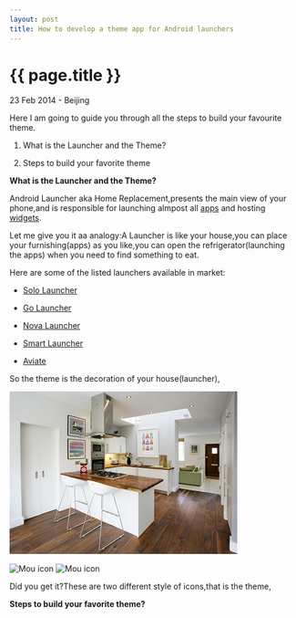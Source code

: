 ```yaml
---
layout: post
title: How to develop a theme app for Android launchers
---
```


{{ page.title }}
================

<p class="meta">23 Feb 2014 - Beijing</p>

Here I am going to guide you through all the steps to build your favourite theme.


1. What is the Launcher and the Theme?

2. Steps to build your favorite theme


__What is the Launcher and the Theme?__

Android Launcher aka Home Replacement,presents the main view of your phone,and is responsible for launching almpost all [apps](http://en.wikipedia.org/wiki/Mobile_apps) and hosting [widgets](http://en.wikipedia.org/wiki/Software_widget).

Let me give you it aa analogy:A Launcher is like your house,you can place your furnishing(apps) as you like,you can open the refrigerator(launching the apps) when you need to find something to eat.

Here are some of the listed launchers available in market:

* [Solo Launcher](https://play.google.com/store/apps/details?id=home.solo.launcher.free)

* [Go Launcher](https://play.google.com/store/apps/details?id=com.gau.go.launcherex
)

* [Nova Launcher](https://play.google.com/store/apps/details?id=com.teslacoilsw.launcher)

* [Smart Launcher](https://play.google.com/store/apps/details?id=ginlemon.flowerfree)

* [Aviate](https://play.google.com/store/apps/details?id=ginlemon.flowerfree)

So the theme is the decoration of your house(launcher),

![Alt text](/images/house.jpg)

![Mou icon](https://lh6.ggpht.com/l8rup8brAtymf7WF0jjBi7B6dWrieHf6ydLPxfByZS0RbIiHLjKd0D7nqMPlvsBT4cs=h300-rw)
![Mou icon](https://lh6.ggpht.com/hM2uEFNUkWUwzd3kTpGCsSrDDqecfSnLg1d-AlXr4tthqjYLcUFLJZ4UELYBvMJc9mM=h300-rw)

Did you get it?These are two different style of icons,that is the theme,



__Steps to build your favorite theme?__



